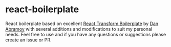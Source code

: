 # react-boilerplate

React boilerplate based on excellent [React Transform Boilerplate](https://github.com/gaearon/react-transform-boilerplate) by [Dan Abramov](https://github.com/gaearon) with several additions and modifications to suit my personal needs. Feel free to use and if you have any questions or suggestions please create an issue or PR.